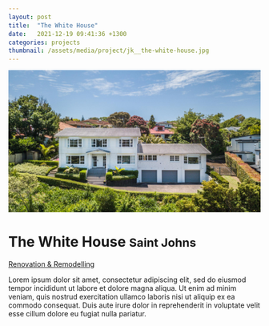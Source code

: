 ```yaml
---
layout: post
title:  "The White House"
date:   2021-12-19 09:41:36 +1300
categories: projects
thumbnail: /assets/media/project/jk__the-white-house.jpg
---
```


<div class="project__wrapper clearfix">

  <div class="project__hero">
    <img class="project__hero-media" src="/assets/media/project/jk__the-white-house.jpg" alt="The White House">
  </div>

  <div class="project__heading">
    <h1 class="project__title">The White House <small>Saint Johns</small></h1>
    <p class="project__meta"><a href="#" class="project__tag">Renovation & Remodelling</a> <span class="project__year"></span></p>
  </div>

  <div class="project__desc">
    <p>Lorem ipsum dolor sit amet, consectetur adipiscing elit, sed do eiusmod tempor incididunt ut labore et dolore magna aliqua. Ut enim ad minim veniam, quis nostrud exercitation ullamco laboris nisi ut aliquip ex ea commodo consequat. Duis aute irure dolor in reprehenderit in voluptate velit esse cillum dolore eu fugiat nulla pariatur.</p>
  </div>

</div>



